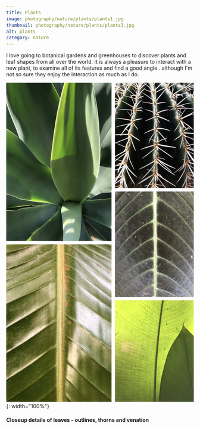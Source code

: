 ```yaml
---
title: Plants
image: photography/nature/plants/plants1.jpg
thumbnail: photography/nature/plants/plants3.jpg
alt: plants
category: nature
---
```


I love going to botanical gardens and greenhouses to discover plants and leaf shapes from all over the world. It is always a pleasure to interact with a new plant, to examine all of its features and find a good angle...although I'm not so sure they enjoy the interaction as much as I do.

![leaf closeups](./assets/img/photography/nature/plants/plants2.jpg){: width="100%"}

####  Closeup details of leaves - outlines, thorns and venation

